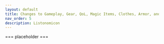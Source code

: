 ```yaml
---
layout: default
title: Changes to Gameplay, Gear, QoL, Magic Items, Clothes, Armor, and Everything Else
nav_order: 5
description: Listonomicon
---
```


=== placeholder ===
